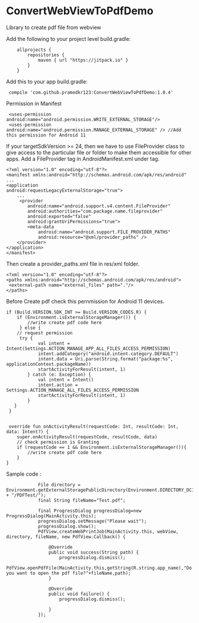 # ConvertWebViewToPdfDemo
Library to create pdf file from webview

Add the following to your project level build.gradle:

        allprojects {	
	        repositories {
		        maven { url "https://jitpack.io" }
	        }
        }

Add this to your app build.gradle:

     compile 'com.github.pramodkr123:ConvertWebViewToPdfDemo:1.0.4'

Permission in Manifest

     <uses-permission android:name="android.permission.WRITE_EXTERNAL_STORAGE"/>
     <uses-permission android:name="android.permission.MANAGE_EXTERNAL_STORAGE" /> //Add this permission for Android 11
     
If your targetSdkVersion >= 24, then we have to use FileProvider class to give access to the particular file or folder to make them accessible for other apps. 
Add a FileProvider tag in AndroidManifest.xml under tag.

    <?xml version="1.0" encoding="utf-8"?>
    <manifest xmlns:android="http://schemas.android.com/apk/res/android"
    ...
    <application
    android:requestLegacyExternalStorage="true">
        ...
         <provider
            android:name="android.support.v4.content.FileProvider"
            android:authorities="com.package.name.fileprovider"
            android:exported="false"
            android:grantUriPermissions="true">
            <meta-data
                android:name="android.support.FILE_PROVIDER_PATHS"
                android:resource="@xml/provider_paths" />
        </provider>
    </application>
    </manifest>
    

Then create a provider_paths.xml file in res/xml folder.

    <?xml version="1.0" encoding="utf-8"?>
    <paths xmlns:android="http://schemas.android.com/apk/res/android">
     <external-path name="external_files" path="."/>
    </paths>

Before Create pdf check this pernmission for Android 11 devices.

    if (Build.VERSION.SDK_INT >= Build.VERSION_CODES.R) {
        if (Environment.isExternalStorageManager()) {
            //write create pdf code here
         } else {
	    // request permission
	     try {
                val intent = Intent(Settings.ACTION_MANAGE_APP_ALL_FILES_ACCESS_PERMISSION)
                intent.addCategory("android.intent.category.DEFAULT")
                intent.data = Uri.parse(String.format("package:%s", applicationContext.packageName))
                startActivityForResult(intent, 1)
            } catch (e: Exception) {
                val intent = Intent()
                intent.action = Settings.ACTION_MANAGE_ALL_FILES_ACCESS_PERMISSION
                startActivityForResult(intent, 1)
            }
	   }
     }
     
     
     override fun onActivityResult(requestCode: Int, resultCode: Int, data: Intent?) {
        super.onActivityResult(requestCode, resultCode, data)
	    // check permission is Granting
        if (requestCode == 1 && Environment.isExternalStorageManager()){
            //write create pdf code here
        }
    }
     



Sample code :

                File directory = Environment.getExternalStoragePublicDirectory(Environment.DIRECTORY_DCIM + "/PDFTest/");
                final String fileName="Test.pdf";

                final ProgressDialog progressDialog=new ProgressDialog(MainActivity.this);
                progressDialog.setMessage("Please wait");
                progressDialog.show();
                PdfView.createWebPrintJob(MainActivity.this, webView, directory, fileName, new PdfView.Callback() {

                    @Override
                    public void success(String path) {
                        progressDialog.dismiss();
                        PdfView.openPdfFile(MainActivity.this,getString(R.string.app_name),"Do you want to open the pdf file?"+fileName,path);
                    }

                    @Override
                    public void failure() {
                        progressDialog.dismiss();

                    }
                });




